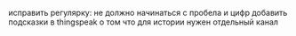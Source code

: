 исправить регулярку: не должно начинаться с пробела и цифр
добавить подсказки в thingspeak о том что для истории нужен отдельный канал